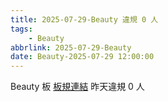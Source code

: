 ```yaml
---
title: 2025-07-29-Beauty 違規 0 人
tags:
    - Beauty
abbrlink: 2025-07-29-Beauty
date: Beauty-2025-07-29 12:00:00
---
```

Beauty 板 [板規連結](https://www.ptt.cc/bbs/Beauty/M.1630069980.A.84B.html)
昨天違規 0 人
